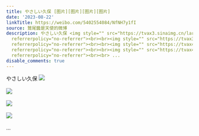 ```yaml
---
title: やさしい久保 [图片][图片][图片][图片]
date: '2023-08-22'
linkTitle: https://weibo.com/5402554084/NfNH7y1fI
source: 鷲尾醬是天使的微博
description: やさしい久保 <img style="" src="https://tvax3.sinaimg.cn/large/005TCz76gy1hh5vfetqpvj31kw0qaq5g.jpg"
  referrerpolicy="no-referrer"><br><br><img style="" src="https://tvax3.sinaimg.cn/large/005TCz76gy1hh5vfe8785j31kw0qa76a.jpg"
  referrerpolicy="no-referrer"><br><br><img style="" src="https://tvax4.sinaimg.cn/large/005TCz76gy1hh5vfdme1lj31kw0qamzo.jpg"
  referrerpolicy="no-referrer"><br><br><img style="" src="https://tvax4.sinaimg.cn/large/005TCz76gy1hh5vfd2v45j31kw0qaq5d.jpg"
  referrerpolicy="no-referrer"><br><br> ...
disable_comments: true
---
```

やさしい久保 <img style="" src="https://tvax3.sinaimg.cn/large/005TCz76gy1hh5vfetqpvj31kw0qaq5g.jpg" referrerpolicy="no-referrer"><br><br><img style="" src="https://tvax3.sinaimg.cn/large/005TCz76gy1hh5vfe8785j31kw0qa76a.jpg" referrerpolicy="no-referrer"><br><br><img style="" src="https://tvax4.sinaimg.cn/large/005TCz76gy1hh5vfdme1lj31kw0qamzo.jpg" referrerpolicy="no-referrer"><br><br><img style="" src="https://tvax4.sinaimg.cn/large/005TCz76gy1hh5vfd2v45j31kw0qaq5d.jpg" referrerpolicy="no-referrer"><br><br> ...
